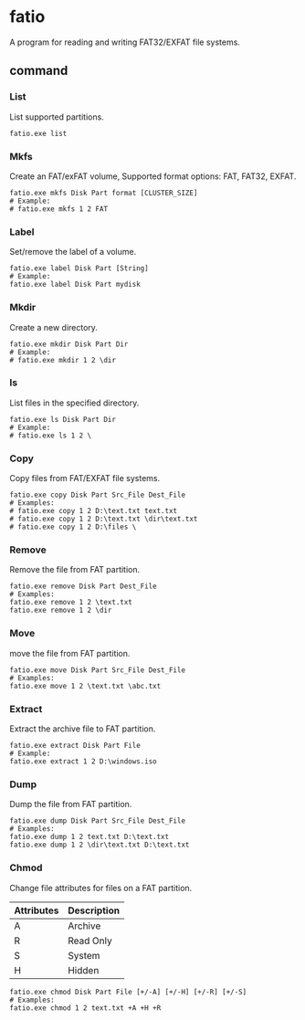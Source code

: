 # fatio

A program for reading and writing FAT32/EXFAT file systems.

## command

### List

List supported partitions.

```shell
fatio.exe list
```

### Mkfs

Create an FAT/exFAT volume, Supported format options: FAT, FAT32, EXFAT.

```shell
fatio.exe mkfs Disk Part format [CLUSTER_SIZE]
# Example:
# fatio.exe mkfs 1 2 FAT
```

### Label

Set/remove the label of a volume.

```shell
fatio.exe label Disk Part [String]
# Example:
fatio.exe label Disk Part mydisk
```

### Mkdir

Create a new directory.

```shell
fatio.exe mkdir Disk Part Dir
# Example:
# fatio.exe mkdir 1 2 \dir
```

### ls

List files in the specified directory.

```shell
fatio.exe ls Disk Part Dir
# Example:
# fatio.exe ls 1 2 \
```

### Copy

Copy files from FAT/EXFAT file systems.

```shell
fatio.exe copy Disk Part Src_File Dest_File
# Examples:
# fatio.exe copy 1 2 D:\text.txt text.txt
# fatio.exe copy 1 2 D:\text.txt \dir\text.txt
# fatio.exe copy 1 2 D:\files \
```

### Remove

Remove the file from FAT partition.

```shell
fatio.exe remove Disk Part Dest_File
# Examples:
fatio.exe remove 1 2 \text.txt
fatio.exe remove 1 2 \dir
```

### Move

move the file from FAT partition.

```shell
fatio.exe move Disk Part Src_File Dest_File
# Examples:
fatio.exe move 1 2 \text.txt \abc.txt
```


### Extract

Extract the archive file to FAT partition.

```shell
fatio.exe extract Disk Part File
# Example:
fatio.exe extract 1 2 D:\windows.iso
```

### Dump

Dump the file from FAT partition.

```shell
fatio.exe dump Disk Part Src_File Dest_File
# Examples:
fatio.exe dump 1 2 text.txt D:\text.txt
fatio.exe dump 1 2 \dir\text.txt D:\text.txt
```

### Chmod

Change file attributes for files on a FAT partition.

| Attributes | Description |
|------------|-------------|
| A          | Archive     |
| R          | Read Only   |
| S          | System      |
| H          | Hidden      |

```shell
fatio.exe chmod Disk Part File [+/-A] [+/-H] [+/-R] [+/-S]
# Examples:
fatio.exe chmod 1 2 text.txt +A +H +R
```
